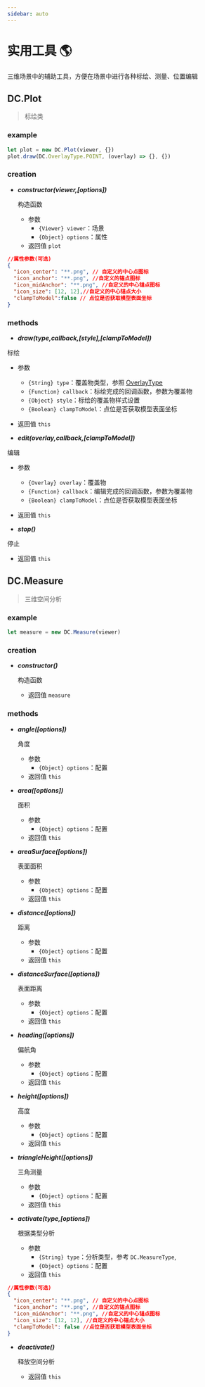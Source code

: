 ```yaml
---
sidebar: auto
---
```


# 实用工具 🌎

三维场景中的辅助工具，方便在场景中进行各种标绘、测量、位置编辑

## DC.Plot

> 标绘类

### example

```js
let plot = new DC.Plot(viewer, {})
plot.draw(DC.OverlayType.POINT, (overlay) => {}, {})
```

### creation

- **_constructor(viewer,[options])_**

  构造函数

  - 参数
    - `{Viewer} viewer`：场景
    - `{Object} options`：属性
  - 返回值 `plot`

```json
//属性参数(可选)
{
  "icon_center": "**.png", // 自定义的中心点图标
  "icon_anchor": "**.png", //自定义的锚点图标
  "icon_midAnchor": "**.png", //自定义的中心锚点图标
  "icon_size": [12, 12],//自定义的中心锚点大小
  "clampToModel":false // 点位是否获取模型表面坐标
}
```

### methods

- **_draw(type,callback,[style],[clampToModel])_**

标绘

- 参数
  - `{String} type`：覆盖物类型，参照 [OverlayType](../base/#overlaytype)
  - `{Function} callback`：标绘完成的回调函数，参数为覆盖物
  - `{Object} style`：标绘的覆盖物样式设置
  - `{Boolean} clampToModel`：点位是否获取模型表面坐标
- 返回值 `this`

- **_edit(overlay,callback,[clampToModel])_**

编辑

- 参数
  - `{Overlay} overlay`：覆盖物
  - `{Function} callback`：编辑完成的回调函数，参数为覆盖物
  - `{Boolean} clampToModel`：点位是否获取模型表面坐标
- 返回值 `this`

- **_stop()_**

停止

- 返回值 `this`

## DC.Measure

> 三维空间分析

### example

```js
let measure = new DC.Measure(viewer)
```

### creation

- **_constructor()_**

  构造函数

  - 返回值 `measure`

### methods

- **_angle([options])_**

  角度

  - 参数
    - `{Object} options`：配置
  - 返回值 `this`

- **_area([options])_**

  面积

  - 参数
    - `{Object} options`：配置
  - 返回值 `this`

- **_areaSurface([options])_**

  表面面积

  - 参数
    - `{Object} options`：配置
  - 返回值 `this`

- **_distance([options])_**

  距离

  - 参数
    - `{Object} options`：配置
  - 返回值 `this`

- **_distanceSurface([options])_**

  表面距离

  - 参数
    - `{Object} options`：配置
  - 返回值 `this`

- **_heading([options])_**

  偏航角

  - 参数
    - `{Object} options`：配置
  - 返回值 `this`

- **_height([options])_**

  高度

  - 参数
    - `{Object} options`：配置
  - 返回值 `this`

- **_triangleHeight([options])_**

  三角测量

  - 参数
    - `{Object} options`：配置
  - 返回值 `this`

- **_activate(type,[options])_**

  根据类型分析

  - 参数
    - `{String} type`：分析类型，参考 `DC.MeasureType`,
    - `{Object} options`：配置
  - 返回值 `this`

```json
//属性参数(可选)
{
  "icon_center": "**.png", // 自定义的中心点图标
  "icon_anchor": "**.png", //自定义的锚点图标
  "icon_midAnchor": "**.png", //自定义的中心锚点图标
  "icon_size": [12, 12], //自定义的中心锚点大小
  "clampToModel": false //点位是否获取模型表面坐标
}
```

- **_deactivate()_**

  释放空间分析

  - 返回值 `this`
